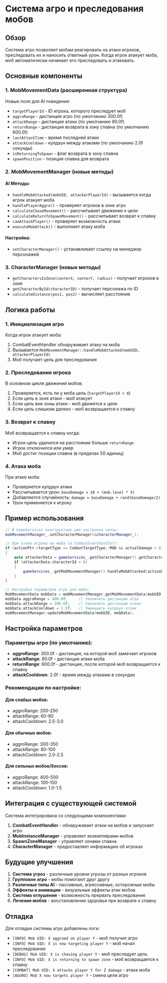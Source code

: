 # Система агро и преследования мобов

## Обзор

Система агро позволяет мобам реагировать на атаки игроков, преследовать их и наносить ответный урон. Когда игрок атакует моба, моб автоматически начинает его преследовать и атаковать.

## Основные компоненты

### 1. MobMovementData (расширенная структура)

Новые поля для AI поведения:
- `targetPlayerId` - ID игрока, которого преследует моб
- `aggroRange` - дистанция агро (по умолчанию 300.0f)
- `attackRange` - дистанция атаки (по умолчанию 80.0f) 
- `returnRange` - дистанция возврата в зону спавна (по умолчанию 600.0f)
- `lastAttackTime` - время последней атаки
- `attackCooldown` - кулдаун между атаками (по умолчанию 2.0f секунды)
- `isReturningToSpawn` - флаг возврата в зону спавна
- `spawnPosition` - позиция спавна для возврата

### 2. MobMovementManager (новые методы)

#### AI Методы:
- `handleMobAttacked(mobUID, attackerPlayerId)` - вызывается когда игрок атакует моба
- `handlePlayerAggro()` - проверяет игроков в зоне агро
- `calculateChaseMovement()` - рассчитывает движение к цели
- `calculateReturnToSpawnMovement()` - рассчитывает возврат к спавну
- `canAttackPlayer()` - проверяет возможность атаки
- `executeMobAttack()` - выполняет атаку моба

#### Настройка:
- `setCharacterManager()` - устанавливает ссылку на менеджер персонажей

### 3. CharacterManager (новые методы)

- `getCharactersInZone(centerX, centerY, radius)` - получает игроков в зоне
- `getCharacterById(characterID)` - получает персонажа по ID
- `calculateDistance(pos1, pos2)` - вычисляет расстояние

## Логика работы

### 1. Инициализация агро

Когда игрок атакует моба:
1. CombatEventHandler обнаруживает атаку на моба
2. Вызывается `MobMovementManager::handleMobAttacked(mobUID, attackerPlayerId)`
3. Моб получает цель для преследования

### 2. Преследование игрока

В основном цикле движения мобов:
1. Проверяется, есть ли у моба цель (`targetPlayerId > 0`)
2. Если цель в зоне атаки - моб атакует
3. Если цель вне зоны атаки - моб движется к цели
4. Если цель слишком далеко - моб возвращается к спавну

### 3. Возврат к спавну

Моб возвращается к спавну когда:
- Игрок-цель удалился на расстояние больше `returnRange`
- Игрок отключился или умер
- Моб достиг позиции спавна (в пределах 50 единиц)

### 4. Атака моба

При атаке моба:
- Проверяется кулдаун атаки
- Рассчитывается урон: `baseDamage = 10 + (mob.level * 5)`
- Добавляется случайность: `damage = baseDamage + rand(baseDamage/2)`
- Урон применяется к игроку

## Пример использования

```cpp
// В GameServices конструкторе уже настроена связь:
mobMovementManager_.setCharacterManager(&characterManager_);

// При атаке игрока на моба (в CombatEventHandler):
if (actionPtr->targetType == CombatTargetType::MOB && actualDamage > 0)
{
    auto attackerData = gameServices_.getCharacterManager().getCharacterData(actionPtr->casterId);
    if (attackerData.characterId > 0)
    {
        gameServices_.getMobMovementManager().handleMobAttacked(actionPtr->targetId, attackerData.characterId);
    }
}

// Настройка параметров агро для моба:
MobMovementData mobData = mobMovementManager.getMobMovementData(mobUID);
mobData.aggroRange = 400.0f;     // Увеличить дистанцию агро
mobData.attackRange = 100.0f;    // Увеличить дистанцию атаки
mobData.attackCooldown = 1.5f;   // Уменьшить кулдаун атаки
mobMovementManager.updateMobMovementData(mobUID, mobData);
```

## Настройка параметров

### Параметры агро (по умолчанию):
- **aggroRange**: 300.0f - дистанция, на которой моб замечает игроков
- **attackRange**: 80.0f - дистанция атаки моба
- **returnRange**: 600.0f - дистанция, после которой моб возвращается к спавну
- **attackCooldown**: 2.0f - время между атаками в секундах

### Рекомендации по настройке:

#### Для слабых мобов:
- aggroRange: 200-250
- attackRange: 60-80
- attackCooldown: 2.5-3.0

#### Для обычных мобов:
- aggroRange: 300-350
- attackRange: 80-100
- attackCooldown: 2.0-2.5

#### Для сильных мобов/боссов:
- aggroRange: 400-500
- attackRange: 100-150
- attackCooldown: 1.0-1.5

## Интеграция с существующей системой

Система интегрирована со следующими компонентами:

1. **CombatEventHandler** - обнаруживает атаки на мобов и запускает агро
2. **MobInstanceManager** - управляет экземплярами мобов
3. **SpawnZoneManager** - управляет зонами спавна
4. **CharacterManager** - предоставляет информацию об игроках

## Будущие улучшения

1. **Система угроз** - различные уровни угрозы от разных игроков
2. **Групповое агро** - мобы помогают друг другу
3. **Различные типы AI** - пассивные, агрессивные, осторожные мобы
4. **Эффекты и анимации** - визуальные эффекты атак мобов
5. **Система оглушения** - возможность прервать преследование
6. **Лечение мобов** - восстановление здоровья при возврате к спавну

## Отладка

Для отладки системы агро добавлены логи:

- `[INFO] Mob UID: X aggroed on player Y` - моб получил агро
- `[INFO] Mob UID: X is now targeting player Y` - моб начал преследование
- `[DEBUG] Mob UID: X is chasing player Y` - моб преследует цель
- `[INFO] Mob UID: X is returning to spawn zone` - моб возвращается к спавну
- `[COMBAT] Mob UID: X attacks player Y for Z damage` - атака моба
- `[AGGRO] Mob X now targets player Y` - смена цели агро
